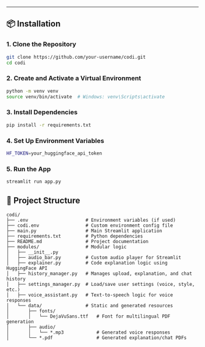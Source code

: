 
---

## 📦 Installation

### 1. Clone the Repository
```bash
git clone https://github.com/your-username/codi.git
cd codi
```

### 2. Create and Activate a Virtual Environment
```bash
python -m venv venv
source venv/bin/activate  # Windows: venv\Scripts\activate
```

### 3. Install Dependencies
```bash
pip install -r requirements.txt
```

### 4. Set Up Environment Variables
```bash
HF_TOKEN=your_huggingface_api_token
```

### 5. Run the App
```bash
streamlit run app.py
```

## 📁 Project Structure

```
codi/
├── .env                     # Environment variables (if used)
├── codi.env                 # Custom environment config file
├── main.py                  # Main Streamlit application
├── requirements.txt         # Python dependencies
├── README.md                # Project documentation
├── modules/                 # Modular logic
│   ├── __init__.py
│   ├── audio_bar.py         # Custom audio player for Streamlit
│   ├── explainer.py         # Code explanation logic using HuggingFace API
│   ├── history_manager.py   # Manages upload, explanation, and chat history
│   ├── settings_manager.py  # Load/save user settings (voice, style, etc.)
│   ├── voice_assistant.py   # Text-to-speech logic for voice responses
│   └── data/                # Static and generated resources
│       ├── fonts/
│       │   └── DejaVuSans.ttf   # Font for multilingual PDF generation
│       ├── audio/
│       │   └── *.mp3            # Generated voice responses
│       └── *.pdf                # Generated explanation/chat PDFs
```

